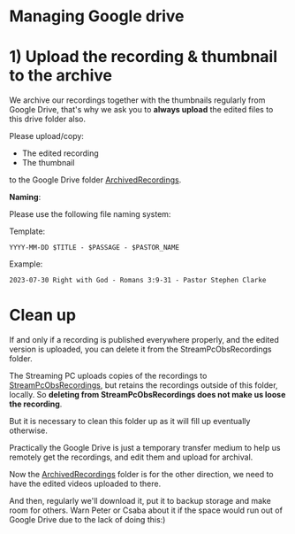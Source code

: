 <h1>Managing Google drive</h1>



# 1) Upload the recording & thumbnail to the archive

We archive our recordings together with the thumbnails regularly from Google Drive, that's why
we ask you to **always upload** the edited files to this drive folder also.

Please upload/copy:
 * The edited recording
 * The thumbnail

to the Google Drive folder [ArchivedRecordings](https://drive.google.com/drive/folders/1uiSQAJTFtMKRcx1BCm3R-SwR9kuvnIYf).

<b>Naming</b>:

Please use the following file naming system:

Template:

`YYYY-MM-DD $TITLE - $PASSAGE - $PASTOR_NAME`

Example:

`2023-07-30 Right with God - Romans 3:9-31 - Pastor Stephen Clarke`


# Clean up

If and only if a recording is published everywhere properly, and the edited version is uploaded, you can delete it from the StreamPcObsRecordings folder.
     
The Streaming PC uploads copies of the recordings to [StreamPcObsRecordings](https://drive.google.com/drive/folders/1481RIYeUCDoGzn1Gs2k_BB6f6PxW0zcU?usp=drive_link), but
retains the recordings outside of this folder, locally.
So **deleting from StreamPcObsRecordings does not make us loose the recording**. 

But it is necessary to clean this folder up as it will fill up eventually otherwise.

Practically the Google Drive is just a temporary transfer medium to help us 
remotely get the recordings, and edit them and upload for archival.

Now the [ArchivedRecordings](https://drive.google.com/drive/folders/1uiSQAJTFtMKRcx1BCm3R-SwR9kuvnIYf?usp=drive_link) folder is for the other direction,
we need to have the edited videos uploaded to there. 


And then, regularly we'll download it, put it to backup storage and make room for others.
Warn Peter or Csaba about it if the space would run out of Google Drive due to the lack of doing this:)





